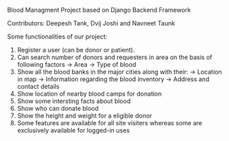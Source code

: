 Blood Managment Project based on Django Backend Framework

Contributors: Deepesh Tank, Dvij Joshi and Navneet Taunk

Some functionalities of our project:
1) Register a user (can be donor or patient).
2) Can search number of donors and requesters in area on the basis of following factors
-> Area
-> Type of blood
3) Show all the blood banks in the major cities along with their:
-> Location in map
-> Information regarding the blood inventory
-> Address and contact details
4) Show location of nearby blood camps for donation
5) Show some intersting facts about blood
6) Show who can donate blood
7) Show the height and weight for a eligible donor
8) Some features are available for all site visiters whereas some are exclusively available for logged-in uses
